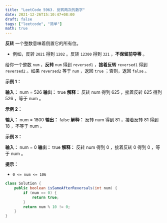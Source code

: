 ```yaml
---
title: "LeetCode 5963. 反转两次的数字"
date: 2021-12-26T15:10:47+08:00
draft: false
tags: ["leetcode", "简单"]
math: true
---
```


**反转** 一个整数意味着倒置它的所有位。

- 例如，反转 `2021` 得到 `1202` 。反转 `12300` 得到 `321` ，**不保留前导零** 。

给你一个整数 `num` ，**反转** `num` 得到 `reversed1` ，**接着反转** `reversed1` 得到 `reversed2` 。如果 `reversed2` 等于 `num` ，返回 `true` ；否则，返回 `false` 。

<!--more-->

**示例 1：**

**输入：** num = 526
**输出：** true
**解释：** 反转 num 得到 625 ，接着反转 625 得到 526 ，等于 num 。

**示例 2：**

**输入：** num = 1800
**输出：** false
**解释：** 反转 num 得到 81 ，接着反转 81 得到 18 ，不等于 num 。

**示例 3：**

**输入：** num = 0
**输出：** true
**解释：** 反转 num 得到 0 ，接着反转 0 得到 0 ，等于 num 。

**提示：**

- `0 <= num <= 106`

```java
class Solution {
    public boolean isSameAfterReversals(int num) {
        if (num == 0) {
            return true;
        }
        return num % 10 != 0;
    }
}
```
